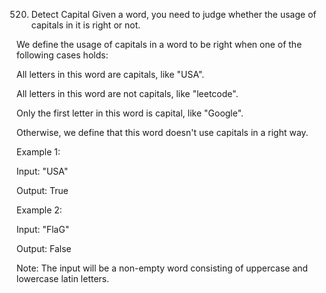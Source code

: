 520. Detect Capital
Given a word, you need to judge whether the usage of capitals in it is right or not.

We define the usage of capitals in a word to be right when one of the following cases holds:


All letters in this word are capitals, like "USA".

All letters in this word are not capitals, like "leetcode".

Only the first letter in this word is capital, like "Google".

Otherwise, we define that this word doesn't use capitals in a right way.

 

Example 1:


Input: "USA"

Output: True

 

Example 2:


Input: "FlaG"

Output: False

 

Note: The input will be a non-empty word consisting of uppercase and lowercase latin letters.
